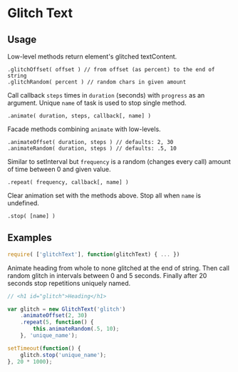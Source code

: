# Glitch Text

## Usage
Low-level methods return element's glitched textContent.

```
.glitchOffset( offset ) // from offset (as percent) to the end of string
.glitchRandom( percent ) // random chars in given amount
```

Call callback `steps` times in `duration` (seconds) with `progress` as an argument. Unique `name` of task is used to stop single method.

```
.animate( duration, steps, callback[, name] )
```

Facade methods combining `animate` with low-levels.

```
.animateOffset( duration, steps ) // defaults: 2, 30
.animateRandom( duration, steps ) // defaults: .5, 10
```

Similar to setInterval but `frequency` is a random (changes every call) amount of time between 0 and given value.

```
.repeat( frequency, callback[, name] )
```

Clear animation set with the methods above. Stop all when `name` is undefined.

```
.stop( [name] )
```

## Examples

```javascript
require( ['glitchText'], function(glitchText) { ... })
```

Animate heading from whole to none glitched at the end of string. Then call random glitch in intervals between 0 and 5 seconds. Finally after 20 seconds stop repetitions uniquely named.

```javascript
// <h1 id="glitch">Heading</h1>

var glitch = new GlitchText('glitch')
    .animateOffset(2, 30)
    .repeat(5, function() {
        this.animateRandom(.5, 10);
    }, 'unique_name');

setTimeout(function() {
    glitch.stop('unique_name');
}, 20 * 1000);
```
